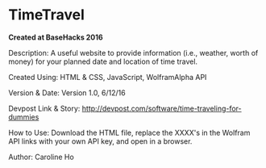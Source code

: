 # TimeTravel

**Created at BaseHacks 2016**

Description: A useful website to provide information (i.e., weather, worth of money) for your planned date and location of time travel.

Created Using: HTML & CSS, JavaScript, WolframAlpha API

Version & Date: Version 1.0, 6/12/16

Devpost Link & Story: http://devpost.com/software/time-traveling-for-dummies

How to Use: Download the HTML file, replace the XXXX's in the Wolfram API links with your own API key, and open in a browser.

Author: Caroline Ho
